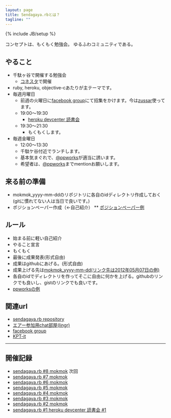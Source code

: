 ```yaml
---
layout: page
title: Sendagaya.rbとは？
tagline: ""
---
```

{% include JB/setup %}

コンセプトは、もくもく勉強会。
ゆるふわコミュニティである。

## やること
* 千駄ヶ谷で開催する勉強会
    * [コネスタ](http://www.connectstar.jp/)で開催
* ruby, heroku, objective-cあたりが主テーマです。
* 毎週月曜日
    * 前週の火曜日に[facebook group](https://www.facebook.com/groups/132324356892674/)にて招集をかけます。今は[zussar](http://www.zusaar.com/user/agZ6dXNhYXJyFQsSBFVzZXIiCzkwNTU4MDIwX3R3DA)使ってます。
    * 19:00〜19:30
        * [heroku devcenter 読書会](https://github.com/herokaijp/devcenter/wiki)
    * 19:30〜21:30
        * もくもくします。
* 毎週金曜日
    * 12:00〜13:30
    * 千駄ケ谷付近でランチします。
    * 基本気まぐれで、[@ppworks](http://twitter.com/#!/ppworks)が適当に誘います。
    * 希望者は、[@ppworks](http://twitter.com/#!/ppworks)までmentionお願いします。

## 来る前の準備
* mokmok_yyyy-mm-ddのリポジトリに各自のidディレクトリ作成しておく(gitに慣れてない人は当日で良いです。)
* ポジションペーパー作成（←自己紹介）
** [ポジションペーパー例](https://github.com/sendagayarb/sendagayarb.github.com/wiki/%E8%87%AA%E5%B7%B1%E7%B4%B9%E4%BB%8B)

## ルール
* 始まる前に軽い自己紹介
* やること宣言
* もくもく
* 最後に成果発表(形式自由)
* 成果はgithubにあげる。(形式自由)
* 成果上げる先は[mokmok_yyyy-mm-dd(リンク先は2012年05月07日の例)](https://github.com/sendagayarb/mokmok_2012-05-07)
* 各自のidでディレクトリを作ってそこに自由に何かを上げる。githubのリンクでも良いし、gistのリンクでも良いです。
* [ppworksの例](https://github.com/sendagayarb/mokmok_2012-05-07/blob/master/ppworks/history.md)


## 関連url
* [sendagaya.rb repository](http://github.com/sendagayarb)
* [エアー参加用chat部屋(lingr)](http://lingr.com/room/sendagayarb)
* [facebook group](https://www.facebook.com/groups/132324356892674/)
* [KPT-it](http://kpt-it.herokuapp.com/6ef3521b4e7396f956e574972947fba1)

---

## 開催記録
* [sendagaya.rb #8 mokmok](http://github.com/sendagayarb/mokmok_2012-06-18) 次回
* [sendagaya.rb #7 mokmok](http://github.com/sendagayarb/mokmok_2012-06-11)
* [sendagaya.rb #6 mokmok](http://github.com/sendagayarb/mokmok_2012-06-04)
* [sendagaya.rb #5 mokmok](http://github.com/sendagayarb/mokmok_2012-05-28)
* [sendagaya.rb #4 mokmok](http://github.com/sendagayarb/mokmok_2012-05-21)
* [sendagaya.rb #3 mokmok](http://github.com/sendagayarb/mokmok_2012-05-14)
* [sendagaya.rb #2 mokmok](http://github.com/sendagayarb/mokmok_2012-05-07)
* [sendagaya.rb #1 heroku devcenter 読書会 #1](https://github.com/sendagayarb/sendagayarb.github.com/wiki/20120502-Heroku-Devcenter-Reading)
